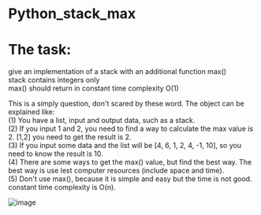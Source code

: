 # Python_stack_max

# The task:    
give an implementation of a stack with an additional function max()    
stack contains integers only     
max() should return in constant time complexity O(1)      

This is a simply question, don't scared by these word. The object can be explained like:    
(1) You have a list, input and output data, such as a stack.      
(2) If you input 1 and 2, you need to find a way to calculate the max value is 2.  [1,2] you need to get the result is 2.     
(3) If you input some data  and the list will be [4, 6, 1, 2, 4, -1, 10],  so you need to know the result is 10.      
(4) There are some ways to get the max() value, but find the best way. The best way is use lest computer resources (include space and time).     
(5) Don't use max(), because it is simple and easy but the time is not good. constant time complexity is O(n).     


![image](https://user-images.githubusercontent.com/75282285/184548604-3ff91494-7c1d-4b5d-af6b-b4b8591ae491.png)
